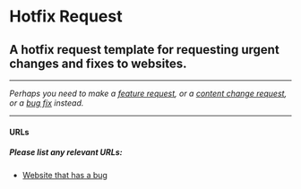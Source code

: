 # Hotfix Request
## A hotfix request template for requesting urgent changes and fixes to websites.

---

_Perhaps you need to make a [feature request](/feature-request.md), or a [content change request](/content-change-request.md), or a [bug fix](/bug-fix.md) instead._

---

#### URLs
##### Please list any relevant URLs:
   * [Website that has a bug](#)
